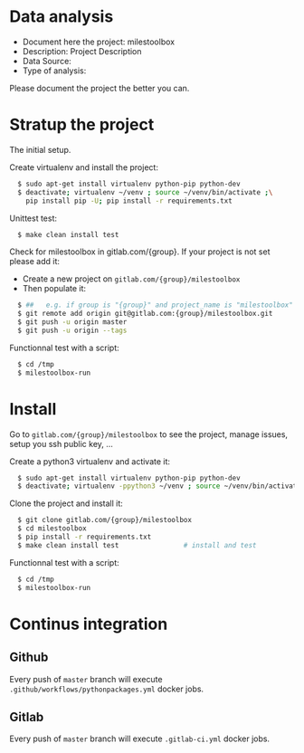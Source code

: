 # Data analysis
- Document here the project: milestoolbox
- Description: Project Description
- Data Source:
- Type of analysis:

Please document the project the better you can.

# Stratup the project

The initial setup.

Create virtualenv and install the project:
```bash
  $ sudo apt-get install virtualenv python-pip python-dev
  $ deactivate; virtualenv ~/venv ; source ~/venv/bin/activate ;\
    pip install pip -U; pip install -r requirements.txt
```

Unittest test:
```bash
  $ make clean install test
```

Check for milestoolbox in gitlab.com/{group}.
If your project is not set please add it:

- Create a new project on `gitlab.com/{group}/milestoolbox`
- Then populate it:

```bash
  $ ##   e.g. if group is "{group}" and project_name is "milestoolbox"
  $ git remote add origin git@gitlab.com:{group}/milestoolbox.git
  $ git push -u origin master
  $ git push -u origin --tags
```

Functionnal test with a script:
```bash
  $ cd /tmp
  $ milestoolbox-run
```
# Install
Go to `gitlab.com/{group}/milestoolbox` to see the project, manage issues,
setup you ssh public key, ...

Create a python3 virtualenv and activate it:
```bash
  $ sudo apt-get install virtualenv python-pip python-dev
  $ deactivate; virtualenv -ppython3 ~/venv ; source ~/venv/bin/activate
```

Clone the project and install it:
```bash
  $ git clone gitlab.com/{group}/milestoolbox
  $ cd milestoolbox
  $ pip install -r requirements.txt
  $ make clean install test                # install and test
```
Functionnal test with a script:
```bash
  $ cd /tmp
  $ milestoolbox-run
``` 

# Continus integration
## Github 
Every push of `master` branch will execute `.github/workflows/pythonpackages.yml` docker jobs.
## Gitlab
Every push of `master` branch will execute `.gitlab-ci.yml` docker jobs.
